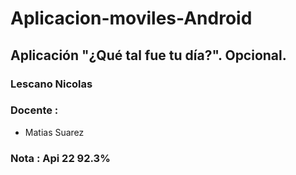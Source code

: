 # Aplicacion-moviles-Android

## Aplicación "¿Qué tal fue tu día?". Opcional.


### Lescano Nicolas


### Docente :
* Matias Suarez


### Nota : Api 22 92.3%
